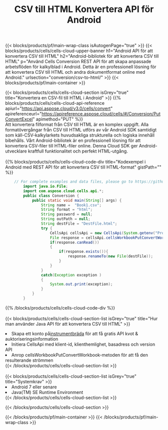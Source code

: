 ﻿---
title:  CSV till HTML Konvertera API för Android
description:  Använda Aspose.Cells Cloud SDK för Android för att konvertera fil i CSV-format till fil i HTML-format.
url: /sv/android/conversion/csv-to-html/
---
{{< blocks/products/pf/main-wrap-class isAutogenPage="true" >}}
{{< blocks/products/cells/cells-cloud-upper-banner h1="Android API för att konvertera CSV till HTML" h2="Android-bibliotek för att konvertera CSV till HTML" p="Använd Cells Conversion REST API för att skapa anpassade arbetsflöden för kalkylblad i Android. Detta är en professionell lösning för att konvertera CSV till HTML och andra dokumentformat online med Android." urlsection="conversion/csv-to-html/" >}}
{{< blocks/products/pf/main-container >}}

{{< blocks/products/cells/cells-cloud-section isGrey="true" title="Konvertera en CSV-fil till HTML i Android" >}}
{{% blocks/products/cells/cells-cloud-api-reference apiurl="https://api.aspose.cloud/v3.0/cells/convert" apireferenceurl="https://apireference.aspose.cloud/cells/#/Conversion/PutConvertExcel" apimethod="PUT" %}}
<br/>
Att konvertera filformat från CSV till HTML är en komplex uppgift. Alla formatövergångar från CSV till HTML utförs av vår Android SDK samtidigt som käll-CSV-kalkylarkets huvudsakliga strukturella och logiska innehåll bibehålls. Vårt Android-bibliotek är en professionell lösning för att konvertera CSV-filer till HTML-filer online. Denna Cloud SDK ger Android-utvecklare kraftfull funktionalitet och perfekt HTML-utgång.
<br/>
<br/>
{{% blocks/products/cells/cells-cloud-code-div title="Kodexempel i Android med REST API för att konvertera CSV till HTML-format" gistPath="" %}}
 
```java
    // For complete examples and data files, please go to https://github.com/aspose-cells-cloud/aspose-cells-cloud-android/
        import java.io.File;
        import com.aspose.cloud.cells.api.*;
        public class Conversion {
            public static void main(String[] args) {
                String name =  "Book1.csv";
                String format = "html";
                String password = null;
                String outPath = null;
                String destFile = "DestFile.html";
                try {
                    CellsApi cellsApi = new CellsApi(System.getenv("ProductClientId"), System.getenv("ProductClientSecret"));
                    File response = cellsApi.cellsWorkbookPutConvertWorkbook(new File(name), format, password, outPath, null,null);            
                    if(response.canRead())
                    {
                        if(response.exists()){
                            response.renameTo(new File(destFile));
                        }                
                    }
                }
                catch(Exception exception )
                {
                    System.out.print(exception);
                }
            }
        }
```
 
{{% /blocks/products/cells/cells-cloud-code-div %}}
<br/>
<br/>
{{< blocks/products/cells/cells-cloud-section-list isGrey="true" title="Hur man använder Java API för att konvertera CSV till HTML" >}}
<li> Skapa ett konto på<a href="https://dashboard.aspose.cloud/">instrumentbräda</a> för att få gratis API kvot & auktoriseringsinformation</li>
<li>Initiera CellsApi med klient-id, klienthemlighet, basadress och version API</li>
<li>Anrop cellsWorkbookPutConvertWorkbook-metoden för att få den resulterande strömmen</li>
{{< /blocks/products/cells/cells-cloud-section-list >}}
<br/>
<br/>
{{< blocks/products/cells/cells-cloud-section-list isGrey="true" title="Systemkrav" >}}
<li>Android 7 eller senare</li>
<li>Java(TM) SE Runtime Environment</li>
{{< /blocks/products/cells/cells-cloud-section-list >}}

{{< /blocks/products/cells/cells-cloud-section >}}

{{< /blocks/products/pf/main-container >}}
{{< /blocks/products/pf/main-wrap-class >}}
